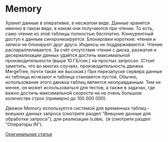 # Memory

Хранит данные в оперативке, в несжатом виде. Данные хранятся именно в таком виде, в каком они получаются при чтении. То есть, само чтение из этой таблицы полностью бесплатно.
Конкурентный доступ к данным синхронизируется. Блокировки короткие: чтения и записи не блокируют друг друга.
Индексы не поддерживаются. Чтение распараллеливается.
За счёт отсутствия чтения с диска, разжатия и десериализации данных удаётся достичь максимальной производительности (выше 10 ГБ/сек.) на простых запросах. (Стоит заметить, что во многих случаях, производительность движка MergeTree, почти такая же высокая.)
При перезапуске сервера данные из таблицы исчезают и таблица становится пустой.
Обычно, использование этого движка таблиц является неоправданным. Тем не менее, он может использоваться для тестов, а также в задачах, где важно достичь максимальной скорости на не очень большом количестве строк (примерно до 100 000 000).

Движок Memory используется системой для временных таблиц - внешних данных запроса (смотрите раздел "Внешние данные для обработки запроса"), для реализации `GLOBAL IN` (смотрите раздел "Операторы IN").

[Оригинальная статья](https://clickhouse.tech/docs/ru/operations/table_engines/memory/) <!--hide-->
